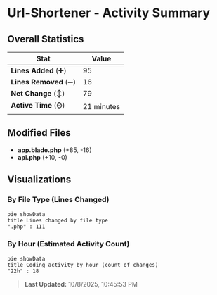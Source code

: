 # Url-Shortener - Activity Summary 

## Overall Statistics

| Stat                   | Value                                                             |
| ---------------------- | ----------------------------------------------------------------- |
| **Lines Added** (➕)   | 95                                          |
| **Lines Removed** (➖) | 16                                        |
| **Net Change** (↕)    | 79                |
| **Active Time** (⌚)   | 21 minutes |


## Modified Files
- **app.blade.php** (+85, -16)
- **api.php** (+10, -0)

## Visualizations

### By File Type (Lines Changed)

```mermaid
pie showData
title Lines changed by file type
".php" : 111
```

### By Hour (Estimated Activity Count)

```mermaid
pie showData
title Coding activity by hour (count of changes)
"22h" : 18
```


> **Last Updated:** 10/8/2025, 10:45:53 PM